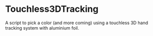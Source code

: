 Touchless3DTracking
===================

A script to pick a color (and more coming) using a touchless 3D hand tracking system with aluminium foil.
